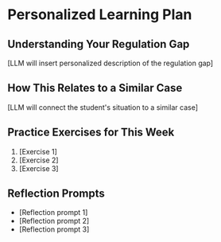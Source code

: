 # Personalized Learning Plan

## Understanding Your Regulation Gap

[LLM will insert personalized description of the regulation gap]

## How This Relates to a Similar Case

[LLM will connect the student's situation to a similar case]

## Practice Exercises for This Week

1. [Exercise 1]
2. [Exercise 2]
3. [Exercise 3]

## Reflection Prompts

* [Reflection prompt 1]
* [Reflection prompt 2]
* [Reflection prompt 3]
